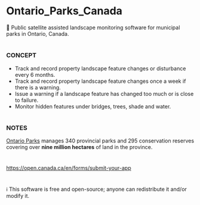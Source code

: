 # Ontario_Parks_Canada
🍁 Public satellite assisted landscape monitoring software for municipal parks in Ontario, Canada.
#
### CONCEPT

- Track and record property landscape feature changes or disturbance every 6 months.
- Track and record property landscape feature changes once a week if there is a warning.
- Issue a warning if a landscape feature has changed too much or is close to failure.
- Monitor hidden features under bridges, trees, shade and water.

#
### NOTES

[Ontario Parks](https://news.ontario.ca/en/release/56903/ontario-opening-provincial-parks-and-conservation-reserves) manages 340 provincial parks and 295 conservation reserves covering over **nine million hectares** of land in the province.

#
https://open.canada.ca/en/forms/submit-your-app
#
ℹ️ This software is free and open-source; anyone can redistribute it and/or modify it.

